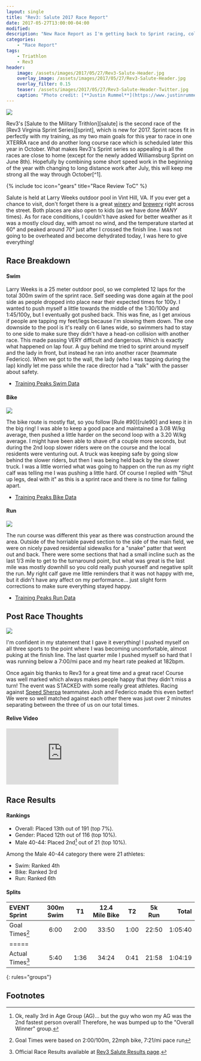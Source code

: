 ```yaml
---
layout: single
title: "Rev3: Salute 2017 Race Report"
date: 2017-05-27T13:00:00-04:00
modified:
description: "New Race Report as I'm getting back to Sprint racing, collecting more hardware, all for the Rev3 VA Sprint Series!"
categories:
    - "Race Report"
tags:
    - Triathlon
    - Rev3
header:
    image: /assets/images/2017/05/27/Rev3-Salute-Header.jpg            # Twitter (use 'overlay_image')
    overlay_image: /assets/images/2017/05/27/Rev3-Salute-Header.jpg    # Article header at 2048x768
    overlay_filter: 0.15
    teaser: /assets/images/2017/05/27/Rev3-Salute-Header-Twitter.jpg   # Shrink image to 575x216
    caption: "Photo credit: [**Justin Rummel**](https://www.justinrummel.com)"
---
```


<p class="align-left"><a href="{{ site.url }}/assets/images/2017/05/27/Rev3-Salute-LG-2.jpg"><img src="{{ site.url }}/assets/images/2017/05/27/Rev3-Salute-SM-2.jpg" /></a></p>Rev3's [Salute to the Military Trithlon][salute] is the second race of the [Rev3 Virginia Sprint Series][sprint], which is new for 2017.  Sprint races fit in perfectly with my training, as my two main goals for this year to race in one XTERRA race and do another long course race which is scheduled later this year in October.  What makes Rev3's Sprint series so appealing is all the races are close to home (except for the newly added Williamsburg Sprint on June 8th).  Hopefully by combining some short speed work in the beginning of the year with changing to long distance work after July, this will keep me strong all the way through October[^1].

<!-- Table of Contents -->
{% include toc icon="gears" title="Race Review ToC" %}

Salute is held at Larry Weeks outdoor pool in Vint Hill, VA.  If you ever get a chance to visit, don't forget there is a great [winery][wine] and [brewery][beer] right across the street.  Both places are also open to kids (as we have done *MANY* times).  As for race conditions, I couldn't have asked for better weather as it was a mostly cloud day, with amost no wind, and the temperature started at 60&deg; and peaked around 70&deg; just after I crossed the finish line.  I was not going to be overheated and become dehydrated today, I was here to give everything!


Race Breakdown
---

#### Swim

Larry Weeks is a 25 meter outdoor pool, so we completed 12 laps for the total 300m swim of the sprint race.  Self seeding was done again at the pool side as people dropped into place near their expected times for 100y.  I wanted to push myself a little towards the middle of the 1:30/100y and 1:45/100y, but I eventually got pushed back.  This was fine, as I get anxious if people are tapping my feet/legs because I'm slowing them down.  The one downside to the pool is it's really on 6 lanes wide, so swimmers had to stay to one side to make sure they didn't have a head-on collision with another race.  This made passing VERY difficult and dangerous.  Which is exactly what happened on lap four.  A guy behind me tried to sprint around myself and the lady in front, but instead he ran into another racer (teammate Federico).  When we got to the wall, the lady (who I was tapping during the lap) kindly let me pass while the race director had a "talk" with the passer about safety.

- [Training Peaks Swim Data](http://tpks.ws/yYliI)

#### Bike

<p class="align-right"><a href="{{ site.url }}/assets/images/2017/05/27/Rev3-Salute-LG-1.jpg"><img src="{{ site.url }}/assets/images/2017/05/27/Rev3-Salute-SM-1.jpg" /></a></p>The bike route is mostly flat, so you follow [Rule #90][rule90] and keep it in the big ring!  I was able to keep a good pace and maintained a 3.08 W/kg average, then pushed a little harder on the second loop with a 3.20 W/kg average.  I might have been able to shave off a couple more seconds, but during the 2nd loop slower riders were on the course and the local residents were venturing out.  A truck was keeping safe by going slow behind the slower riders, but then I was being held back by the slower truck.  I was a little worried what was going to happen on the run as my right calf was telling me I was pushing a little hard.  Of course I replied with "Shut up legs, deal with it" as this is a sprint race and there is no time for falling apart.

<!--
#### Strava Ride Activity
<div class="embed-container embed-container-16x9">
    <iframe src='https://www.strava.com/activities/1007920001/embed/169fecf4b6100f1f9cb18a0a1c734b3d096dd7fc' frameborder='0' scrolling='no' allowtransparency webkitAllowFullScreen mozallowfullscreen allowFullScreen></iframe>
</div>
-->

- [Training Peaks Bike Data](http://tpks.ws/5wjkn)

#### Run

<p class="align-left"><a href="{{ site.url }}/assets/images/2017/05/27/Rev3-Salute-LG-4.jpg"><img src="{{ site.url }}/assets/images/2017/05/27/Rev3-Salute-SM-4.jpg" /></a></p>The run course was different this year as there was construction around the area.  Outside of the horriable paved section to the side of the main field, we were on nicely paved residential sidewalks for a "snake" patter that went out and back.  There were some sections that had a small incline such as the last 1/3 mile to get to the turnaround point, but what was great is the last mile was mostly downhill so you cold really push yourself and negative split the run.  My right calf gave me little reminders that it was not happy with me, but it didn't have any affect on my performance... just slight form corrections to make sure everything stayed happy.

<!--
#### Strava Run Activity
<div class="embed-container embed-container-16x9">
    <iframe src='https://www.strava.com/activities/1007919960/embed/8f621625419d05dc31f2a322a7553d686fd38e11' frameborder='0' scrolling='no' allowtransparency webkitAllowFullScreen mozallowfullscreen allowFullScreen></iframe>
</div>
-->

- [Training Peaks Run Data](http://tpks.ws/pJPdK)


Post Race Thoughts
---

<p class="align-right"><a href="{{ site.url }}/assets/images/2017/05/27/Rev3-Salute-LG-5.jpg"><img src="{{ site.url }}/assets/images/2017/05/27/Rev3-Salute-SM-5.jpg" /></a></p>I'm confident in my statement that I gave it everything!  I pushed myself on all three sports to the point where I was becoming uncomfortable, almost puking at the finish line.  The last quarter mile I pushed myself so hard that I was running below a 7:00/mi pace and my heart rate peaked at 182bpm.

Once again big thanks to Rev3 for a great time and a great race!  Course was well marked which always makes people happy that they didn't miss a turn!  The event was STACKED with some really great athletes.  Racing against [Speed Sherpa][ss] teammates Josh and Federico made this even better!  We were so well matched against each other there was just over 2 minutes separating between the three of us on our total times.

#### Relive Video
<div class="embed-container embed-container-16x9">
    <iframe src='https://www.relive.cc/view/1007920001/embed?x-ref=sc' frameborder='0' scrolling='no' allowtransparency webkitAllowFullScreen mozallowfullscreen allowFullScreen></iframe>
</div>


Race Results
---

#### Rankings

- Overall: Placed 13th out of 191 (top 7%).
- Gender: Placed 12th out of 116 (top 10%).
- Male 40-44: Placed 2nd[^2] out of 21 (top 10%).

Among the Male 40-44 category there were 21 athletes:

- Swim: Ranked 4th
- Bike: Ranked 3rd
- Run: Ranked 6th


<!--
#### Updated 2016-09-02 (Race Photos)

half third fourth fifth sixth

<figure class="fourth">
<a href="{{ site.url }}/assets/images/2017/05/27/Rev3-Salute-PRO-LG-1.jpg"><img src="{{ site.url }}/assets/images/2017/05/27/Rev3-Salute-PRO-SM-1.jpg" /></a>
<a href="{{ site.url }}/assets/images/2017/05/27/Rev3-Salute-PRO-LG-2.jpg"><img src="{{ site.url }}/assets/images/2017/05/27/Rev3-Salute-PRO-SM-2.jpg" /></a>
<a href="{{ site.url }}/assets/images/2017/05/27/Rev3-Salute-PRO-LG-3.jpg"><img src="{{ site.url }}/assets/images/2017/05/27/Rev3-Salute-PRO-SM-3.jpg" /></a>
<a href="{{ site.url }}/assets/images/2017/05/27/Rev3-Salute-PRO-LG-4.jpg"><img src="{{ site.url }}/assets/images/2017/05/27/Rev3-Salute-PRO-SM-4.jpg" /></a>
</figure>
-->

#### Splits

| EVENT Sprint       | 300m Swim    | T1   | 12.4 Mile Bike | T2   | 5k Run   | Total       |
|:-------------------|:------------:|:----:|:--------------:|:----:|:--------:|------------:|
| Goal Times[^3]     | 6:00         | 2:00 | 33:50          | 1:00 | 22:50    | 1:05:40     |
|=====
| Actual Times[^4]   | 5:40         | 1:36 | 34:24          | 0:41 | 21:58    | 1:04:19     |
{: rules="groups"}


Footnotes
---

[^1]: I've noticed a trend that I get tired of training/racing in September.  This year will be a mental challenge along with a physical challenge.
[^2]: Ok, really 3rd in Age Group (AG)... but the guy who won my AG was the 2nd fastest person overall!  Therefore, he was bumped up to the "Overall Winner" group.
[^3]: Goal Times were based on 2:00/100m, 22mph bike, 7:21/mi pace run
[^4]: Official Race Results available at [Rev3 Salute Results page][event_results].

[salute]: http://rev3tri.com/salute-tri/
[sprint]: http://rev3tri.com/#series-events
[wine]: http://www.vinthillcraftwinery.com
[beer]: https://www.oldbusthead.com
[rule90]: http://www.velominati.com/the-rules/#90
[ss]: http://www.speedsherpa.com
[event_results]: http://timing.rev3tri.com/mobile/athlete-results/E7B90FB8-12FD-4BE5-BE80-23AF221CC82A/1/144

